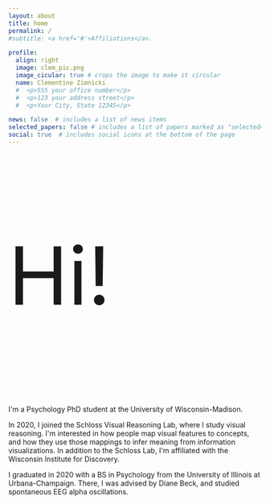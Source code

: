 ```yaml
---
layout: about
title: home
permalink: /
#subtitle: <a href='#'>Affiliations</a>. 

profile:
  align: right
  image: clem_pic.png
  image_cicular: true # crops the image to make it circular
  name: Clementine Zimnicki
  #  <p>555 your office number</p>
  #  <p>123 your address street</p>
  #  <p>Your City, State 12345</p>

news: false  # includes a list of news items
selected_papers: false # includes a list of papers marked as "selected={true}"
social: true  # includes social icons at the bottom of the page
---
```


<p style=font-size:10rem> Hi! </p>

I'm a Psychology PhD student at the University of Wisconsin-Madison.

In 2020, I joined the Schloss Visual Reasoning Lab, where I study visual reasoning. I'm interested in how people map visual features to concepts, and how they use those mappings to infer meaning from information visualizations. In addition to the Schloss Lab, I'm affiliated with the Wisconsin Institute for Discovery.

I graduated in 2020 with a BS in Psychology from the University of Illinois at Urbana-Champaign. There, I was advised by Diane Beck, and studied spontaneous EEG alpha oscillations.
